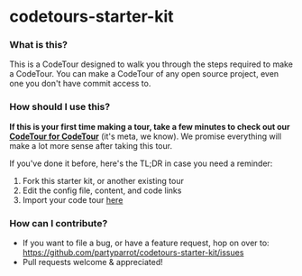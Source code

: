 # codetours-starter-kit

### What is this?

This is a CodeTour designed to walk you through the steps required to make a CodeTour. You can make a CodeTour of any open source project, even one you don't have commit access to.

### How should I use this?

**If this is your first time making a tour, take a few minutes to check out our [CodeTour for CodeTour](https://www.codetours.xyz/tour/partyparrot/codetours-starter-kit)** (it's meta, we know). We promise everything will make a lot more sense after taking this tour.

If you've done it before, here's the TL;DR in case you need a reminder:

1. Fork this starter kit, or another existing tour
2. Edit the config file, content, and code links
3. Import your code tour [here](https://www.codetours.xyz/)

### How can I contribute?
- If you want to file a bug, or have a feature request, hop on over to: https://github.com/partyparrot/codetours-starter-kit/issues
- Pull requests welcome & appreciated! 
